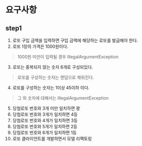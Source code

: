 # 요구사항

## step1
1. 로또 구입 금액을 입력하면 구입 금액에 해당하는 로또를 발급해야 한다.
2. 로또 1장의 가격은 1000원이다.  
 > 1000원 미만이 입력될 경우 IllegalArgumentException
3. 로또는 중복되지 않는 숫자 6개로 구성되있다.
 > 로또를 구성하는 숫자는 랜덤으로 채워진다.
4. 로또를 구성하는 숫자는 1이상 45이하 이다.
 > 그 외 숫자에 대해서는 IllegalArgumentException
5. 당첨로또 번호와 3개 미만 일치하면 꽝
6. 당첨로또 번호와 3개가 일치하면 4등
7. 당첨로또 번호와 4개가 일치하면 3등
8. 당첨로또 번호와 5개가 일치하면 2등
9. 당첨로또 번호와 6개가 일치하면 1등
10. 로또 클라이언트를 개발하면서 모델 리팩토링